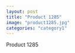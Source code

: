 ```yaml
---
layout: post
title: "Product 1285"
image: "product1285.jpg"
categories: "category1"
---
```

Product 1285
